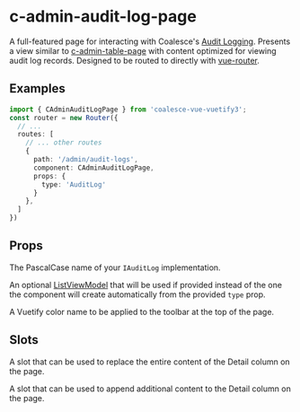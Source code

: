 # c-admin-audit-log-page

<!-- MARKER:summary -->
    
A full-featured page for interacting with Coalesce's [Audit Logging](/topics/audit-logging.md). Presents a view similar to [c-admin-table-page](/stacks/vue/coalesce-vue-vuetify/components/c-admin-table-page.md) with content optimized for viewing audit log records. Designed to be routed to directly with [vue-router](https://router.vuejs.org/).

<!-- MARKER:summary-end -->

## Examples

``` ts
import { CAdminAuditLogPage } from 'coalesce-vue-vuetify3';
const router = new Router({
  // ...
  routes: [
    // ... other routes
    {
      path: '/admin/audit-logs',
      component: CAdminAuditLogPage,
      props: {
        type: 'AuditLog'
      }
    },
  ]
})
```

## Props

<Prop def="type: string" lang="ts" />

The PascalCase name of your `IAuditLog` implementation.

<Prop def="list?: ListViewModel" lang="ts" />

An optional [ListViewModel](/stacks/vue/layers/viewmodels.md) that will be used if provided instead of the one the component will create automatically from the provided `type` prop.

<Prop def="color: string = 'primary'" lang="ts" />

A Vuetify color name to be applied to the toolbar at the top of the page.


## Slots

<Prop def="row-detail: { item: AuditLogViewModel }" lang="ts" />

A slot that can be used to replace the entire content of the Detail column on the page.

<Prop def="row-detail-append: { item: AuditLogViewModel }" lang="ts" />

A slot that can be used to append additional content to the Detail column on the page.